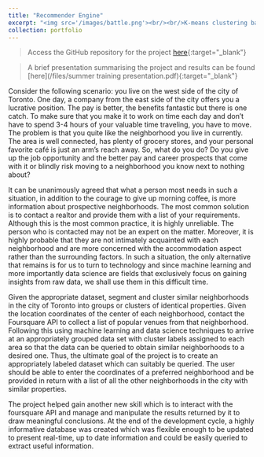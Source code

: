 ```yaml
---
title: "Recommender Engine"
excerpt: "<img src='/images/battle.png'><br/><br/>K-means clustering based recommendation system to get moving recommendations based on neighborhood data."
collection: portfolio
---
```

> Access the GitHub repository for the project [here](https://github.com/harshitaachadha/Battle-of-the-neighbourhoods-ML-based-moving-recommendations){:target="_blank"}

> A brief presentation summarising the project and results can be found [here](/files/summer training presentation.pdf){:target="_blank"}

Consider the following scenario: you live on the west side of the city of Toronto. One day, a company from the east side of the city offers you a lucrative position. The pay is better, the benefits fantastic but there is one catch. To make sure that you make it to work on time each day and don’t have to spend 3-4 hours of your valuable time traveling, you have to move. The problem is that you quite like the neighborhood you live in currently. The area is well connected, has plenty of grocery stores, and your personal favorite café is just an arm’s reach away. So, what do you do? Do you give up the job opportunity and the better pay and career prospects that come with it or blindly risk moving to a neighborhood you know next to nothing about?

It can be unanimously agreed that what a person most needs in such a situation, in addition to the courage to give up morning coffee, is more information about prospective neighborhoods. The most common solution is to contact a realtor and provide them with a list of your requirements. Although this is the most common practice, it is highly unreliable. The person who is contacted may not be an expert on the matter. Moreover, it is highly probable that they are not intimately acquainted with each neighborhood and are more concerned with the accommodation aspect rather than the surrounding factors. In such a situation, the only alternative that remains is for us to turn to technology and since machine learning and more importantly data science are fields that exclusively focus on gaining insights from raw data, we shall use them in this difficult time.

Given the appropriate dataset, segment and cluster similar neighborhoods in the city of Toronto into groups or clusters of identical properties. Given the location coordinates of the center of each neighborhood, contact the Foursquare API to collect a list of popular venues from that neighborhood. Following this using machine learning and data science techniques to arrive at an appropriately grouped data set with cluster labels assigned to each area so that the data can be queried to obtain similar neighborhoods to a desired one. Thus, the ultimate goal of the project is to create an appropriately labeled dataset which can suitably be queried. The user should be able to enter the coordinates of a preferred neighborhood and be provided in return with a list of all the other neighborhoods in the city with similar properties.

The project helped gain another new skill which is to interact with the foursquare API and manage and manipulate the results returned by it to draw meaningful conclusions. At the end of the development cycle, a highly informative database was created which was flexible enough to be updated to present real-time, up to date information and could be easily queried to extract useful information.
